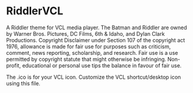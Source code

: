 # RiddlerVCL
A Riddler theme for VCL media player.
The Batman and Riddler are owned by Warner Bros. Pictures, DC Films, 6th & Idaho, and Dylan Clark Productions. Copyright Disclaimer under Section 107 of the copyright act 1976, allowance is made for fair use for purposes such as criticism, comment, news reporting, scholarship, and research. Fair use is a use permitted by copyright statute that might otherwise be infringing. Non-profit, educational or personal use tips the balance in favour of fair use.

The .ico is for your VCL icon. Customize the VCL shortcut/desktop icon using this file.
